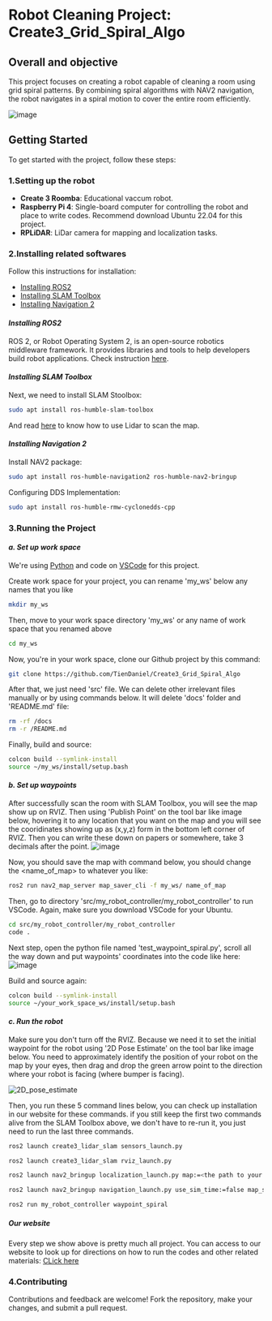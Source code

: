 # Robot Cleaning Project: Create3_Grid_Spiral_Algo

## Overall and objective
This project focuses on creating a robot capable of cleaning a room using grid spiral patterns. By combining spiral algorithms with NAV2 navigation, the robot navigates in a spiral motion to cover the entire room efficiently.

![image](https://github.com/TienDaniel/Create3_Grid_Spiral_Algo/assets/168886746/ca18fe2e-1c62-4949-a8f5-6d6d8b3b0b5e)

## Getting Started
To get started with the project, follow these steps:

### 1.Setting up the robot
- **Create 3 Roomba**: Educational vaccum robot.
- **Raspberry Pi 4**: Single-board computer for controlling the robot and place to write codes. Recommend download Ubuntu 22.04 for this project.
- **RPLiDAR**: LiDar camera for mapping and localization tasks.
  
### 2.Installing related softwares

Follow this instructions for installation:
- [Installing ROS2](#installing-ros2)
- [Installing SLAM Toolbox](#installing-slam-toolbox)
- [Installing Navigation 2](#installing-navigation-2)

#### *Installing ROS2*
ROS 2, or Robot Operating System 2, is an open-source robotics middleware framework. It provides libraries and tools to help developers build robot applications. Check instruction [here](https://iroboteducation.github.io/create3_docs/setup/ubuntu2204/).

#### *Installing SLAM Toolbox*
Next, we need to install SLAM Stoolbox:
```bash
sudo apt install ros-humble-slam-toolbox
```

And read [here](https://github.com/iRobotEducation/create3_examples/tree/humble/create3_lidar_slam) to know how to use Lidar to scan the map.

#### *Installing Navigation 2*
Install NAV2 package:
```bash
sudo apt install ros-humble-navigation2 ros-humble-nav2-bringup
```

Configuring DDS Implementation:
```bash
sudo apt install ros-humble-rmw-cyclonedds-cpp
```

### 3.Running the Project
#### *a. Set up work space*
We're using [Python](https://www.how2shout.com/linux/install-python-3-9-or-3-8-on-ubuntu-22-04-lts-jammy-jellyfish/#:~:text=Steps%20to%20install%20Python%203.9%20or%203.8%20on,...%207%207.%20Uninstall%20Python%20and%20PPA%20) and code on [VSCode](https://linuxiac.com/install-visual-studio-code-on-ubuntu-22-04/) for this project.

Create work space for your project, you can rename 'my_ws' below any names that you like
```bash
mkdir my_ws
```

Then, move to your work space directory 'my_ws' or any name of work space that you renamed above
```bash
cd my_ws
```

Now, you're in your work space, clone our Github project by this command:
```bash
git clone https://github.com/TienDaniel/Create3_Grid_Spiral_Algo
```

After that, we just need 'src' file. We can delete other irrelevant files manually or by using commands below. It will delete 'docs' folder and 'README.md' file:
```bash
rm -rf /docs
rm -r /README.md
```

Finally, build and source:
```bash
colcon build --symlink-install
source ~/my_ws/install/setup.bash
```

#### *b. Set up waypoints*
After successfully scan the room with SLAM Toolbox, you will see the map show up on RVIZ. Then using 'Publish Point' on the tool bar like image below, hovering it to any location that you want on the map and you will see the cooridinates showing up as (x,y,z) form in the bottom left corner of RVIZ. Then you can write these down on papers or somewhere, take 3 decimals after the point.
![image](https://github.com/TienDaniel/Create3_Grid_Spiral_Algo/assets/168886746/38bf9f8e-e3c4-45f3-afce-ce361b31fe28)

Now, you should save the map with command below, you should change the <name_of_map> to whatever you like:
```bash
ros2 run nav2_map_server map_saver_cli -f my_ws/ name_of_map
```

Then, go to directory 'src/my_robot_controller/my_robot_controller' to run VSCode. Again, make sure you download VSCode for your Ubuntu.
```bash
cd src/my_robot_controller/my_robot_controller
code .
```

Next step, open the python file named 'test_waypoint_spiral.py', scroll all the way down and put waypoints' coordinates into the code like here:
![image](https://github.com/TienDaniel/Create3_Grid_Spiral_Algo/assets/168886746/8e4a8458-2219-4e32-951c-1fbf92f3ecfe)

Build and source again:
```bash
colcon build --symlink-install
source ~/your_work_space_ws/install/setup.bash
```

#### *c. Run the robot*
Make sure you don't turn off the RVIZ. Because we need it to set the initial waypoint for the robot using '2D Pose Estimate' on the tool bar like image below. You need to approximately identify the position of your robot on the map by your eyes, then drag and drop the green arrow point to the direction where your robot is facing (where bumper is facing).

![2D_pose_estimate](https://github.com/TienDaniel/Create3_Grid_Spiral_Algo/assets/168886746/d29c1b6e-1172-4575-8530-deb9441df746)

Then, you run these 5 command lines below, you can check up installation in our website for these commands. if you still keep the first two commands alive from the SLAM Toolbox above, we don't have to re-run it, you just need to run the last three commands.
```bash
ros2 launch create3_lidar_slam sensors_launch.py
```
```bash
ros2 launch create3_lidar_slam rviz_launch.py
```
```bash
ros2 launch nav2_bringup localization_launch.py map:=<the path to your map> use_sim_time:=false
```
```bash
ros2 launch nav2_bringup navigation_launch.py use_sim_time:=false map_subscribe_transient_local:=true
```
```bash
ros2 run my_robot_controller waypoint_spiral
```

##### Our website
Every step we show above is pretty much all project. You can access to our website to look up for directions on how to run the codes and other related materials: 
[CLick here](https://tiendaniel.github.io/Create3_Grid_Spiral_Algo/)

### 4.Contributing
Contributions and feedback are welcome! Fork the repository, make your changes, and submit a pull request.
